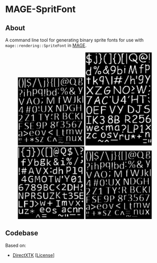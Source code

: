 # MAGE-SpritFont

## About
A command line tool for generating binary sprite fonts for use with `mage::rendering::SpriteFont` in [MAGE](https://github.com/matt77hias/MAGE).

<p align="center">
<img src="res/calibri.png" width="210">
<img src="res/comicsansms.png" width="210">
<img src="res/consolas.png" width="210">
<img src="res/calibri.png" width="210">
</p>

## Codebase
Based on:
* [DirectXTK](https://github.com/Microsoft/DirectXTK) [[License](https://github.com/matt77hias/MAGE-SpritFont/blob/master/LICENSE.txt)]
